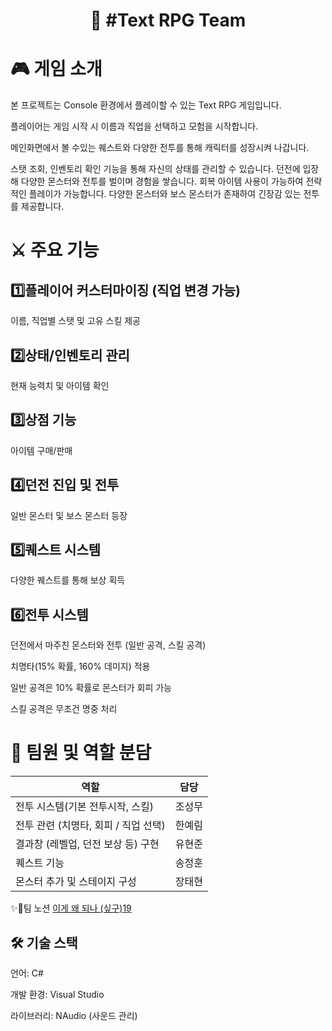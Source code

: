 <div align="center">

<h1> 📄 #Text RPG Team </h1>

</div>

# 🎮 게임 소개

본 프로젝트는 Console 환경에서 플레이할 수 있는 Text RPG 게임입니다.

플레이어는 게임 시작 시 이름과 직업을 선택하고 모험을 시작합니다.

메인화면에서 볼 수있는 퀘스트와 다양한 전투를 통해 캐릭터를 성장시켜 나갑니다.

스탯 조회, 인벤토리 확인 기능을 통해 자신의 상태를 관리할 수 있습니다.
던전에 입장해 다양한 몬스터와 전투를 벌이며 경험을 쌓습니다.
회복 아이템 사용이 가능하여 전략적인 플레이가 가능합니다.
다양한 몬스터와 보스 몬스터가 존재하여 긴장감 있는 전투를 제공합니다.


# ⚔️ 주요 기능

 ## 1️⃣플레이어 커스터마이징 (직업 변경 가능)
이름, 직업별 스탯 및 고유 스킬 제공

 ## 2️⃣상태/인벤토리 관리
현재 능력치 및 아이템 확인

## 3️⃣상점 기능
아이템 구매/판매

## 4️⃣던전 진입 및 전투
일반 몬스터 및 보스 몬스터 등장

## 5️⃣퀘스트 시스템
다양한 퀘스트를 통해 보상 획득

## 6️⃣전투 시스템
던전에서 마주친 몬스터와 전투 (일반 공격, 스킬 공격)

치명타(15% 확률, 160% 데미지) 적용

일반 공격은 10% 확률로 몬스터가 회피 가능

스킬 공격은 무조건 명중 처리


# 👥 팀원 및 역할 분담

 | 역할 | 담당 |  
|------|------|  
| 전투 시스템(기본 전투시작, 스킬) |조성무|
| 전투 관련 (치명타, 회피 / 직업 선택) |한예림|
| 결과창 (레벨업, 던전 보상 등) 구현 |유현준|
| 퀘스트 기능 |송정훈|
| 몬스터 추가 및 스테이지 구성 |장태현|

✨👀팀 노션 [이게 왜 되나 (싶구)19](https://www.notion.so/teamsparta/19-1d52dc3ef5148032970efcf8fffd8185)

## 🛠 기술 스택

언어: C#

개발 환경: Visual Studio

라이브러리: NAudio (사운드 관리)
